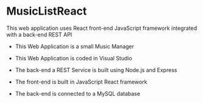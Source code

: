 # MusicListReact
This web application uses React front-end JavaScript framework integrated with a back-end REST API

- This Web Application is a small Music Manager
- This Web Application is coded in Visual Studio

- The back-end a REST Service is built using Node.js and Express
- The front-end is built in JavaScript React framework
- The back-end is connected to a MySQL database 
